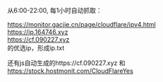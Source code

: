 从6:00-22:00, 每1小时自动抓取：

https://monitor.gacjie.cn/page/cloudflare/ipv4.html  
https://ip.164746.xyz  
https://cf.090227.xyz  
的优选ip，形成ip.txt

还有js自动生成的https://cf.090227.xyz 和 
https://stock.hostmonit.com/CloudFlareYes
